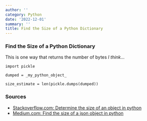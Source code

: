```yaml
---
author: ''
category: Python
date: '2022-12-01'
summary: ''
title: Find the Size of a Python Dictionary
---
```


### Find the Size of a Python Dictionary

This is one way that returns the number of bytes _I think_...

    import pickle

    dumped = _my_python_object_

    size_estimate = len(pickle.dumps(dumped))

### Sources

* [Stackoverflow.com: Determine the size of an object in python](https://stackoverflow.com/questions/449560/how-do-i-determine-the-size-of-an-object-in-python)
* [Medium.com: Find the size of a json object in python](https://medium.com/@r_chan/tips-tricks-how-to-find-a-json-object-size-in-python-8c1f6d208dc1)
